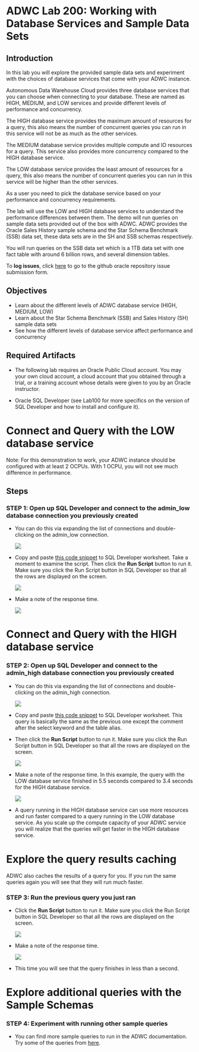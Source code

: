 # ADWC Lab 200: Working with Database Services and Sample Data Sets

## Introduction

In this lab you will explore the provided sample data sets and experiment with the choices of database services that come with your ADWC instance.

Autonomous Data Warehouse Cloud provides three database services that you can choose when connecting to your database. These are named as HIGH, MEDIUM, and LOW services and provide different levels of performance and concurrency. 

The HIGH database service provides the maximum amount of resources for a query, this also means the number of concurrent queries you can run in this service will not be as much as the other services. 

The MEDIUM database service provides multiple compute and IO resources for a query. This service also provides more concurrency compared to the HIGH database service. 

The LOW database service provides the least amount of resources for a query, this also means the number of concurrent queries you can run in this service will  be higher than the other services. 

As a user you need to pick the database service based on your performance and concurrency requirements.

The lab will use the LOW and HIGH database services to understand the performance differences between them. The demo will run queries on sample data sets provided out of the box with ADWC. ADWC provides the Oracle Sales History sample schema and the Star Schema Benchmark (SSB) data set, these data sets are in the SH and SSB schemas respectively. 

You will run queries on the SSB data set which is a 1TB data set with one fact table with around 6 billion rows, and several dimension tables.

To **log issues**, click [here](https://github.com/oracle/learning-library/issues/new) to go to the github oracle repository issue submission form.

## Objectives

-   Learn about the different levels of ADWC database service (HIGH, MEDIUM, LOW)
- Learn about the Star Schema Benchmark (SSB) and Sales History (SH) sample data sets
- See how the different levels of database service affect performance and concurrency


## Required Artifacts

-   The following lab requires an Oracle Public Cloud account. You may your own cloud account, a cloud account that you obtained through a trial, or a training account whose details were given to you by an Oracle instructor.

-   Oracle SQL Developer (see Lab100 for more specifics on the version of SQL Developer and how to install and configure it).






# Connect and Query with the LOW database service

 Note: For this demonstration to work, your ADWC instance should be configured with at least 2 OCPUs.  With 1 OCPU, you will not see much difference in performance.

## Steps

### STEP 1: Open up SQL Developer and connect to the admin_low database connection you previously created

-   You can do this via expanding the list of connections and double-clicking on the admin_low connection.

    ![](images/200/snap0014314.jpg)

-   Copy and paste <a href="./scripts/200/low_ssb_query.txt" target="_blank">this code snippet</a> to SQL Developer worksheet. Take a moment to examine the script. Then click the **Run Script** button to run it. Make sure you click the Run Script button in SQL Developer so that all the rows are displayed on the screen.

    ![](./images/200/snap0014315.jpg)

-   Make a note of the response time.

    ![](./images/200/snap0014316.jpg)


# Connect and Query with the HIGH database service

### STEP 2: Open up SQL Developer and connect to the admin_high database connection you previously created

-   You can do this via expanding the list of connections and double-clicking on the admin_high connection.

    ![](images/200/snap0014317.jpg)

-   Copy and paste <a href="./scripts/200/high_ssb_query.txt" target="_blank">this code snippet</a> to SQL Developer worksheet. This query is basically the same as the previous one except the comment after the select keyword and the table alias.

-   Then click the **Run Script** button to run it. Make sure you click the Run Script button in SQL Developer so that all the rows are displayed on the screen.

    ![](./images/200/snap0014323.jpg)

-   Make a note of the response time.  In this example, the query with the LOW database service finished in 5.5 seconds compared to 3.4 seconds for the HIGH database service.

    ![](images/200/snap0014320.jpg)

-   A query running in the HIGH database service can use more resources and run faster compared to a query running in the LOW database service. As you scale up the compute capacity of your ADWC service you will realize that the queries will get faster in the HIGH database service.

# Explore the query results caching
ADWC also caches the results of a query for you. If you run the same queries again you will see that they will run much faster. 


### STEP 3: Run the previous query you just ran

-   Click the **Run Script** button to run it. Make sure you click the Run Script button in SQL Developer so that all the rows are displayed on the screen.

    ![](./images/200/snap0014323.jpg)

-   Make a note of the response time.  

    ![](images/200/snap0014324.jpg)

-   This time you will see that the query finishes in less than a second.


# Explore additional queries with the Sample Schemas 


### STEP 4: Experiment with running other sample queries

-   You can find more sample queries to run in the ADWC documentation.  Try some of the queries from <a href="https://docs.oracle.com/en/cloud/paas/autonomous-data-warehouse-cloud/user/sample-queries.html">here</a>.